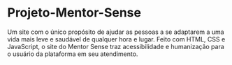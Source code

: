 # Projeto-Mentor-Sense
Um site com o único propósito de ajudar as pessoas a se adaptarem a uma vida mais leve e saudável de qualquer hora e lugar. Feito com HTML, CSS e JavaScript, o site do Mentor Sense traz acessibilidade e humanização para o usuário da plataforma em seu atendimento.
